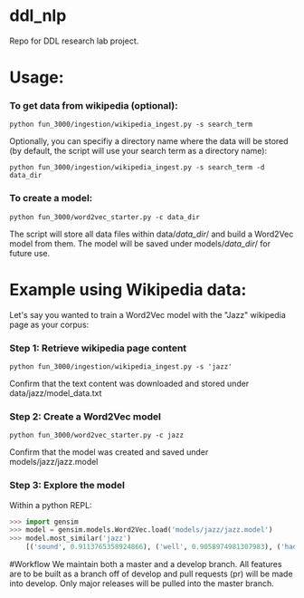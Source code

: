# ddl_nlp
Repo for DDL research lab project.

# Usage:

### To get data from wikipedia (optional):


```
python fun_3000/ingestion/wikipedia_ingest.py -s search_term
```

Optionally, you can specifiy a directory name where the data will be stored (by default, the script will use your search term as a directory name):

```
python fun_3000/ingestion/wikipedia_ingest.py -s search_term -d data_dir
```

### To create a model:


```
python fun_3000/word2vec_starter.py -c data_dir
```

The script will store all data files within data/*data_dir*/ and build a Word2Vec model from them.
The model will be saved under models/*data_dir*/ for future use.

# Example using Wikipedia data:

Let's say you wanted to train a Word2Vec model with the "Jazz" wikipedia page as your corpus:

### Step 1: Retrieve wikipedia page content

```
python fun_3000/ingestion/wikipedia_ingest.py -s 'jazz'
```

Confirm that the text content was downloaded and stored under data/jazz/model_data.txt

### Step 2: Create a Word2Vec model

```
python fun_3000/word2vec_starter.py -c jazz
```
Confirm that the model was created and saved under models/jazz/jazz.model

### Step 3: Explore the model

Within a python REPL:

```python
>>> import gensim
>>> model = gensim.models.Word2Vec.load('models/jazz/jazz.model')
>>> model.most_similar('jazz')
    [('sound', 0.9113765358924866), ('well', 0.9058974981307983), ('had', 0.9046300649642944), ('bass', 0.9037381410598755), ('In', 0.9003950953483582), ('blues', 0.9001777768135071), ('on', 0.8995728492736816), ('at', 0.8993135690689087), ('rather', 0.8992522954940796), ('such', 0.8990519046783447)]
```

#Workflow
We maintain both a master and a develop branch.  All features are to be built as a branch off of develop and pull requests (pr) will be made into develop.  Only major releases will be pulled into the master branch.
